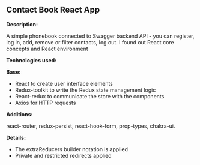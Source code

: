 ## Contact Book React App ##

**Description:**

A simple phonebook connected to Swagger
backend API - you can register, log in, add,
remove or filter contacts, log out. I found
out React core concepts and React
environment

**Technologies used:**

**Base:**
- React to create user interface elements
- Redux-toolkit to write the Redux state management logic
- React-redux to communicate the store with the components
- Axios for HTTP requests

**Additions:**

react-router, redux-persist, react-hook-form, prop-types, chakra-ui.

**Details:**

- The extraReducers builder notation is applied
- Private and restricted redirects applied
